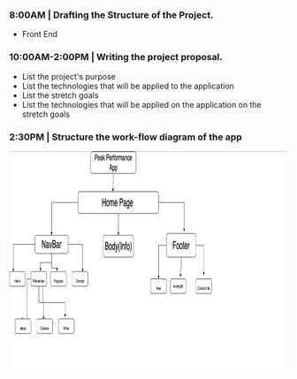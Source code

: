 ### 8:00AM | Drafting the Structure of the Project.

- Front End

### 10:00AM-2:00PM | Writing the project proposal.

- List the project's purpose
- List the technologies that will be applied to the application
- List the stretch goals
- List the technologies that will be applied on the application on the stretch goals

### 2:30PM | Structure the work-flow diagram of the app

 <img src ="/flow-chart.png" width="100%" height="400">
